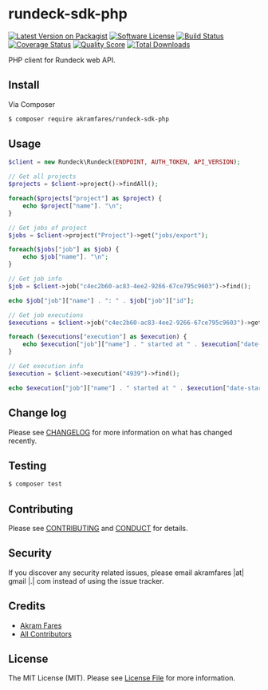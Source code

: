# rundeck-sdk-php

[![Latest Version on Packagist][ico-version]][link-packagist]
[![Software License][ico-license]](LICENSE.md)
[![Build Status][ico-travis]][link-travis]
[![Coverage Status][ico-scrutinizer]][link-scrutinizer]
[![Quality Score][ico-code-quality]][link-code-quality]
[![Total Downloads][ico-downloads]][link-downloads]

PHP client for Rundeck web API.

## Install

Via Composer

``` bash
$ composer require akramfares/rundeck-sdk-php
```

## Usage

``` php
$client = new Rundeck\Rundeck(ENDPOINT, AUTH_TOKEN, API_VERSION);

// Get all projects
$projects = $client->project()->findAll();

foreach($projects["project"] as $project) {
    echo $project["name"]. "\n";
}

// Get jobs of project
$jobs = $client->project("Project")->get("jobs/export");

foreach($jobs["job"] as $job) {
    echo $job["name"]. "\n";
}

// Get job info
$job = $client->job("c4ec2b60-ac83-4ee2-9266-67ce795c9603")->find();

echo $job["job"]["name"] . ": " . $job["job"]["id"];

// Get job executions
$executions = $client->job("c4ec2b60-ac83-4ee2-9266-67ce795c9603")->get('executions');

foreach ($executions["execution"] as $execution) {
    echo $execution["job"]["name"] . " started at " . $execution["date-started"] ."\n";
}

// Get execution info
$execution = $client->execution("4939")->find();

echo $execution["job"]["name"] . " started at " . $execution["date-started"];

```

## Change log

Please see [CHANGELOG](CHANGELOG.md) for more information on what has changed recently.

## Testing

``` bash
$ composer test
```

## Contributing

Please see [CONTRIBUTING](CONTRIBUTING.md) and [CONDUCT](CONDUCT.md) for details.

## Security

If you discover any security related issues, please email akramfares |at| gmail |.| com instead of using the issue tracker.

## Credits

- [Akram Fares][link-author]
- [All Contributors][link-contributors]

## License

The MIT License (MIT). Please see [License File](LICENSE.md) for more information.

[ico-version]: https://img.shields.io/packagist/v/akramfares/rundeck-sdk-php.svg?style=flat-square
[ico-license]: https://img.shields.io/badge/license-MIT-brightgreen.svg?style=flat-square
[ico-travis]: https://img.shields.io/travis/akramfares/rundeck-sdk-php/master.svg?style=flat-square
[ico-scrutinizer]: https://img.shields.io/scrutinizer/coverage/g/akramfares/rundeck-sdk-php.svg?style=flat-square
[ico-code-quality]: https://img.shields.io/scrutinizer/g/akramfares/rundeck-sdk-php.svg?style=flat-square
[ico-downloads]: https://img.shields.io/packagist/dt/akramfares/rundeck-sdk-php.svg?style=flat-square

[link-packagist]: https://packagist.org/packages/akramfares/rundeck-sdk-php
[link-travis]: https://travis-ci.org/akramfares/rundeck-sdk-php
[link-scrutinizer]: https://scrutinizer-ci.com/g/akramfares/rundeck-sdk-php/code-structure
[link-code-quality]: https://scrutinizer-ci.com/g/akramfares/rundeck-sdk-php
[link-downloads]: https://packagist.org/packages/akramfares/rundeck-sdk-php
[link-author]: https://github.com/akramfares
[link-contributors]: ../../contributors
